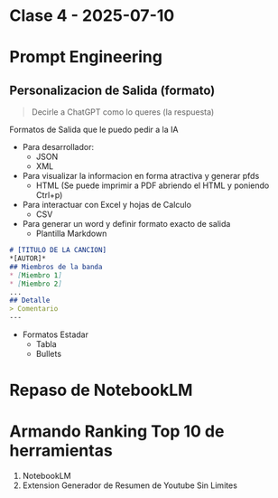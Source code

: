 # Clase 4 - 2025-07-10

# Prompt Engineering

## Personalizacion de Salida (formato)

> Decirle a ChatGPT como lo queres (la respuesta)

Formatos de Salida que le puedo pedir a la IA
* Para desarrollador:
    * JSON
    * XML
* Para visualizar la informacion en forma atractiva y generar pfds
    * HTML  (Se puede imprimir a PDF abriendo el HTML y poniendo Ctrl+p)
* Para interactuar con Excel y hojas de Calculo
    * CSV
* Para generar un word y definir formato exacto de salida
    * Plantilla Markdown
            
```markdown
# [TITULO DE LA CANCION]
*[AUTOR]*
## Miembros de la banda
* [Miembro 1]
* [Miembro 2]
...
## Detalle
> Comentario
---
```
* Formatos Estadar
     * Tabla
     * Bullets
       
# Repaso de NotebookLM

# Armando Ranking Top 10 de herramientas

1. NotebookLM
2. Extension Generador de Resumen de Youtube Sin Limites
